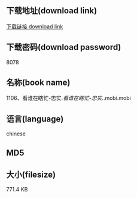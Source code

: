 ## 下载地址(download link)
[下载链接 download link](https://voluble-croquembouche-d321dc.netlify.app/?s=1106%E3%80%81%E7%9C%8B%E8%B0%81%E5%9C%A8%E7%9E%8E%E5%BF%99-%E5%BF%A0%E5%AE%9E._%E7%9C%8B%E8%B0%81%E5%9C%A8%E7%9E%8E%E5%BF%99-%E5%BF%A0%E5%AE%9E._.mobi)

## 下载密码(download password)
8078

## 名称(book name)
1106、看谁在瞎忙-忠实._看谁在瞎忙-忠实._.mobi.mobi

## 语言(language)
chinese

## MD5


## 大小(filesize)
771.4 KB
